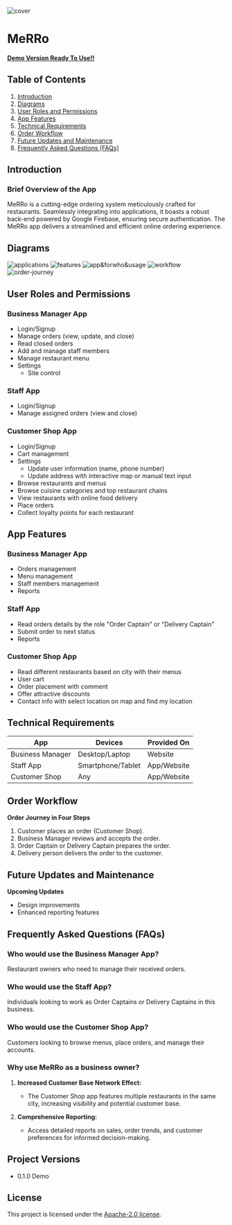 <img src="images/cover.png" alt="cover" />

# MeRRo

[**Demo Version Ready To Use!!**](demo-test.md)

## Table of Contents
1. [Introduction](#introduction)
2. [Diagrams](#diagrams)
3. [User Roles and Permissions](#user-roles-and-permissions)
4. [App Features](#app-features)
5. [Technical Requirements](#technical-requirements)
6. [Order Workflow](#order-workflow)
7. [Future Updates and Maintenance](#future-updates-and-maintenance)
8. [Frequently Asked Questions (FAQs)](#frequently-asked-questions-faqs)

## Introduction

### Brief Overview of the App
MeRRo is a cutting-edge ordering system meticulously crafted for restaurants. Seamlessly integrating into applications, it boasts a robust back-end powered by Google Firebase, ensuring secure authentication. The MeRRo app delivers a streamlined and efficient online ordering experience.

## Diagrams
![applications](images/applications.jpg)
![features](images/features.jpg)
![app&forwho&usage](images/app&forwho&usage.jpg)
![workflow](images/workflow.jpg)
![order-journey](images/order-journey.jpg)

## User Roles and Permissions

### Business Manager App
- Login/Signup
- Manage orders (view, update, and close)
- Read closed orders
- Add and manage staff members
- Manage restaurant menu
- Settings
  - Site control

### Staff App
- Login/Signup
- Manage assigned orders (view and close)

### Customer Shop App
- Login/Signup
- Cart management
- Settings
  - Update user information (name, phone number)
  - Update address with interactive map or manual text input
- Browse restaurants and menus
- Browse cuisine categories and top restaurant chains
- View restaurants with online food delivery
- Place orders
- Collect loyalty points for each restaurant

## App Features

### Business Manager App
- Orders management
- Menu management
- Staff members management
- Reports

### Staff App
- Read orders details by the role "Order Captain" or "Delivery Captain"
- Submit order to next status
- Reports

### Customer Shop App
- Read different restaurants based on city with their menus
- User cart
- Order placement with comment
- Offer attractive discounts
- Contact info with select location on map and find my location

## Technical Requirements

| App              | Devices        | Provided On  |
|------------------|----------------|--------------|
| Business Manager | Desktop/Laptop | Website      |
| Staff App        | Smartphone/Tablet | App/Website |
| Customer Shop    | Any            | App/Website  |

## Order Workflow

**Order Journey in Four Steps**

1. Customer places an order (Customer Shop).
2. Business Manager reviews and accepts the order.
3. Order Captain or Delivery Captain prepares the order.
4. Delivery person delivers the order to the customer.

## Future Updates and Maintenance

**Upcoming Updates**
- Design improvements
- Enhanced reporting features

## Frequently Asked Questions (FAQs)

### Who would use the Business Manager App?
Restaurant owners who need to manage their received orders.

### Who would use the Staff App?
Individuals looking to work as Order Captains or Delivery Captains in this business.

### Who would use the Customer Shop App?
Customers looking to browse menus, place orders, and manage their accounts.

### Why use MeRRo as a business owner?

1. **Increased Customer Base Network Effect:**
   - The Customer Shop app features multiple restaurants in the same city, increasing visibility and potential customer base.

3. **Comprehensive Reporting:**
   - Access detailed reports on sales, order trends, and customer preferences for informed decision-making.

## Project Versions

 - 0.1.0 Demo

## License

This project is licensed under the [Apache-2.0 license](LICENSE).
